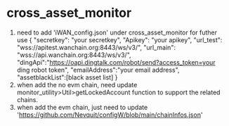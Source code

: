 # cross_asset_monitor
  1. need to add 'iWAN_config.json' under cross_asset_monitor for futher use
        {
            "secretkey": "your secretkey", 
            "Apikey": "your apikey",
            "url_test": "wss://apitest.wanchain.org:8443/ws/v3/",
            "url_main": "wss://api.wanchain.org:8443/ws/v3/",
            "dingApi":"https://oapi.dingtalk.com/robot/send?access_token=your ding robot token",
            "emailAddress":"your email address",
            "assetblackList":[black asset list]
        }
  2. when add the no evm chain, need update monitor_utility>Util>getLockedAccount function to support the related chains.
  3. when add the evm chain, just need to update 'https://github.com/Nevquit/configW/blob/main/chainInfos.json'
  